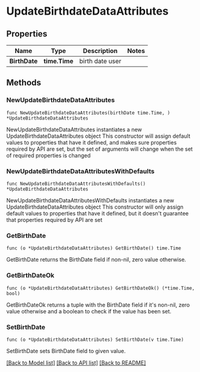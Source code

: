 # UpdateBirthdateDataAttributes

## Properties

Name | Type | Description | Notes
------------ | ------------- | ------------- | -------------
**BirthDate** | **time.Time** | birth date user | 

## Methods

### NewUpdateBirthdateDataAttributes

`func NewUpdateBirthdateDataAttributes(birthDate time.Time, ) *UpdateBirthdateDataAttributes`

NewUpdateBirthdateDataAttributes instantiates a new UpdateBirthdateDataAttributes object
This constructor will assign default values to properties that have it defined,
and makes sure properties required by API are set, but the set of arguments
will change when the set of required properties is changed

### NewUpdateBirthdateDataAttributesWithDefaults

`func NewUpdateBirthdateDataAttributesWithDefaults() *UpdateBirthdateDataAttributes`

NewUpdateBirthdateDataAttributesWithDefaults instantiates a new UpdateBirthdateDataAttributes object
This constructor will only assign default values to properties that have it defined,
but it doesn't guarantee that properties required by API are set

### GetBirthDate

`func (o *UpdateBirthdateDataAttributes) GetBirthDate() time.Time`

GetBirthDate returns the BirthDate field if non-nil, zero value otherwise.

### GetBirthDateOk

`func (o *UpdateBirthdateDataAttributes) GetBirthDateOk() (*time.Time, bool)`

GetBirthDateOk returns a tuple with the BirthDate field if it's non-nil, zero value otherwise
and a boolean to check if the value has been set.

### SetBirthDate

`func (o *UpdateBirthdateDataAttributes) SetBirthDate(v time.Time)`

SetBirthDate sets BirthDate field to given value.



[[Back to Model list]](../README.md#documentation-for-models) [[Back to API list]](../README.md#documentation-for-api-endpoints) [[Back to README]](../README.md)


